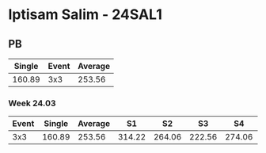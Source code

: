 # Iptisam Salim - 24SAL1

## PB
|Single|Event|Average|
|----|----|----|
|160.89|3x3|253.56|
### Week 24.03
|Event|Single|Average|S1|S2|S3|S4|S5|
|-----|-------|------|--|--|--|--|--|
|3x3|160.89|253.56|314.22|264.06|222.56|274.06|160.89|
